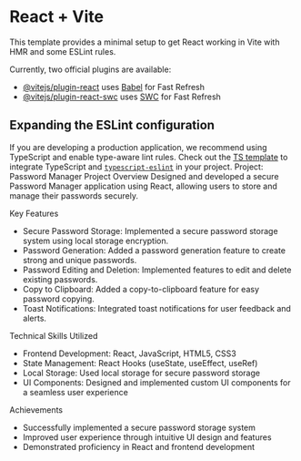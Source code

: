 # React + Vite

This template provides a minimal setup to get React working in Vite with HMR and some ESLint rules.

Currently, two official plugins are available:

- [@vitejs/plugin-react](https://github.com/vitejs/vite-plugin-react/blob/main/packages/plugin-react/README.md) uses [Babel](https://babeljs.io/) for Fast Refresh
- [@vitejs/plugin-react-swc](https://github.com/vitejs/vite-plugin-react-swc) uses [SWC](https://swc.rs/) for Fast Refresh

## Expanding the ESLint configuration

If you are developing a production application, we recommend using TypeScript and enable type-aware lint rules. Check out the [TS template](https://github.com/vitejs/vite/tree/main/packages/create-vite/template-react-ts) to integrate TypeScript and [`typescript-eslint`](https://typescript-eslint.io) in your project.
Project: Password Manager
Project Overview
Designed and developed a secure Password Manager application using React, allowing users to store and manage their passwords securely.

Key Features
- Secure Password Storage: Implemented a secure password storage system using local storage encryption.
- Password Generation: Added a password generation feature to create strong and unique passwords.
- Password Editing and Deletion: Implemented features to edit and delete existing passwords.
- Copy to Clipboard: Added a copy-to-clipboard feature for easy password copying.
- Toast Notifications: Integrated toast notifications for user feedback and alerts.

Technical Skills Utilized
- Frontend Development: React, JavaScript, HTML5, CSS3
- State Management: React Hooks (useState, useEffect, useRef)
- Local Storage: Used local storage for secure password storage
- UI Components: Designed and implemented custom UI components for a seamless user experience

Achievements
- Successfully implemented a secure password storage system
- Improved user experience through intuitive UI design and features
- Demonstrated proficiency in React and frontend development
